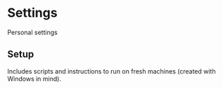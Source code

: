 # Settings

Personal settings

## Setup

Includes scripts and instructions to run on fresh machines (created with Windows in mind).
